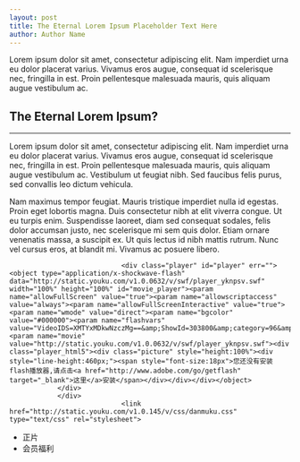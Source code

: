 ```yaml
---
layout: post
title: The Eternal Lorem Ipsum Placeholder Text Here
author: Author Name
---
```


Lorem ipsum dolor sit amet, consectetur adipiscing elit. Nam imperdiet urna eu dolor placerat varius. Vivamus eros augue, consequat id scelerisque nec, fringilla in est. Proin pellentesque malesuada mauris, quis aliquam augue vestibulum ac.

## The Eternal Lorem Ipsum? 
-----

Lorem ipsum dolor sit amet, consectetur adipiscing elit. Nam imperdiet urna eu dolor placerat varius. Vivamus eros augue, consequat id scelerisque nec, fringilla in est. Proin pellentesque malesuada mauris, quis aliquam augue vestibulum ac. Vestibulum ut feugiat nibh. Sed faucibus felis purus, sed convallis leo dictum vehicula. 

Nam maximus tempor feugiat. Mauris tristique imperdiet nulla id egestas. Proin eget lobortis magna. Duis consectetur nibh at elit viverra congue. Ut eu turpis enim. Suspendisse laoreet, diam sed consequat sodales, felis dolor accumsan justo, nec scelerisque mi sem quis dolor. Etiam ornare venenatis massa, a suscipit ex. Ut quis lectus id nibh mattis rutrum. Nunc vel cursus eros, at blandit mi. Vivamus ac posuere libero.

<div class="play_area" id="playBox">
		<div class="yk-player-curtain" id="yk-player-curtain" style="display: none;"></div>
			   <div id="div_ad_crazy_v5" style="position:absolute;top:0;left:50%;z-index:10000;display:none"></div>
			<div class="playBox" id="playerBox">
				<div class="playArea">
								<div class="abs">
					<div id="preAd1" style="zoom:1;">
						<div style="position:absolute;top:0px;left:610px;width:320px;height:460px;text-align:right;display:none" id="preAdContent"></div>
					</div>
					<div id="ad_crazy" style="zoom:1;">
												<div id="ab_558"></div>
											</div>
				</div>
			
								<div class="player" id="player" err=""><object type="application/x-shockwave-flash" data="http://static.youku.com/v1.0.0632/v/swf/player_yknpsv.swf" width="100%" height="100%" id="movie_player"><param name="allowFullScreen" value="true"><param name="allowscriptaccess" value="always"><param name="allowFullScreenInteractive" value="true"><param name="wmode" value="direct"><param name="bgcolor" value="#000000"><param name="flashvars" value="VideoIDS=XMTYxMDkwNzczMg==&amp;ShowId=303800&amp;category=96&amp;Cp=authorized&amp;sv=true&amp;Light=on&amp;THX=off&amp;unCookie=0&amp;frame=0&amp;pvid=1467010825572g2WrHA&amp;uepflag=0&amp;Tid=0&amp;isAutoPlay=true&amp;Version=/v1.0.145&amp;show_ce=0&amp;winType=interior&amp;embedid=AjQwMjcyNjkzMwJ3d3cueW91a3UuY29tAi8=&amp;ysuid=1460425099838fqE&amp;vext=bc%3D%26pid%3D1467010825572g2WrHA%26unCookie%3D0%26frame%3D0%26type%3D0%26svt%3D1%26stg%3D1%26cna%3D68QsD3vtmTsCAdxw8oS%2FcCmi%26emb%3DAjQwMjcyNjkzMwJ3d3cueW91a3UuY29tAi8%3D%26dn%3D%E7%BD%91%E9%A1%B5%26hwc%3D1%26mtype%3Doth&amp;cna=68QsD3vtmTsCAdxw8oS/cCmi&amp;loadinglogo=http%3A%2F%2Fr3.ykimg.com%2F05100000557F8F8567BC3D322208D068%3Ft%3D%3Cfont%20face%3D%22%E5%BE%AE%E8%BD%AF%E9%9B%85%E9%BB%91%22%3E%E6%AD%A3%E5%9C%A8%E4%B8%BA%E6%82%A8%E5%8A%A0%E8%BD%BD%E6%9B%B4%E6%B8%85%E6%99%B0%E6%B5%81%E7%95%85%E7%9A%84%E8%A7%86%E9%A2%91%E5%86%85%E5%AE%B9......%3C%2Ffont%3E&amp;pageStartTime=1467010825570"><param name="movie" value="http://static.youku.com/v1.0.0632/v/swf/player_yknpsv.swf"><div class="player_html5"><div class="picture" style="height:100%"><div style="line-height:460px;"><span style="font-size:18px">您还没有安装flash播放器,请点击<a href="http://www.adobe.com/go/getflash" target="_blank">这里</a>安装</span></div></div></div></object>
				</div>
				</div>
				            	<link href="http://static.youku.com/v1.0.145/v/css/danmuku.css" type="text/css" rel="stylesheet">	
<script type="text/javascript" src="/v1.0.145/index/js/player.danmu.min.js"></script>
<div id="danmu_container" style="display: none;"></div>			</div>
						<!--播放列表-->
<!--节目播放列表-->
<!--123播放列表-->
<div class="listBox" id="player_sidebar">
<div class="listSkip">
	<div class="expandCont" style="display:none;">
		<a class="expandlink" id="expandlink" charset="hz-4006184-1000595" href="javascript:void(0)">
			<span class="txt"><i class="ico__expandlist"></i>播放列表</span>
		</a>
	</div>
	<div class="listArea" style="display: block;" id="listareashow">
        <div class="qtips qtips_notify" id="updateTip" style="display:none">
            <div class="handler" onclick="this.parentNode.style.display='none';"></div>
            <div class="arrow"></div>
            <div class="content">操作失败, 请稍后再试</div>
        </div>
		<div class="show_tab">
            <div class="tabs">
                <ul id="DramaTab">
					<li _to="Drama" class=""><span>正片</span></li>
					<li _to="dressadd" style="display:none" class=""><span>%s</span></li>
                <li _to="welfareInfo" class="current"><span>会员福利</span></li></ul>
            </div>
        </div>
        <div class="body">
		<div id="Drama" style="display: none;">
    <div class="scroll-area">
        <div class="scrollbar" id="DramaScrollbar" style="visibility: visible;">
            <div class="scrollbar-up"></div>
            <div class="scrollbar-track"><a href="javascript:;" class="scrollbar-handle" style="height: 219px; top: 0px; left: 0px; visibility: visible;"></a></div>
            <div class="scrollbar-down"></div>
        </div>
        <div class="scroller" id="mvPlayList">
            <div class="scroller-container" id="Drama_playlist" style="left: 0px; top: 0px;">
            	<div id="Dramalist_wrap" returned="1">
					<div id="vpofficiallistv5_wrap"><div id="vpofficiallistv5"><div class="mvlists">
	<div class="lists">
				<div class="tvinfo">
		    <h3>北京遇上西雅图之不二情书</h3>
		    		    <p class="tvintro">
		    				    					    	<em>上映时间:2016-04-29</em>
				    		    			    	<a href="javascript:" class="showinfo_btn" id="dropdown">
									节目信息
						    		<i class="ico_dropdown"></i>
		    	</a>
		    </p>            
		    		    <div class="score">
		        <span class="score_yk"><strong><em>9.</em>3</strong>分</span>
		        		        <div class="score_db score_db_btn" id="score_db">
		            <a class="score_db_icon">
		                <i class="ico_db_sm"></i>
		                <span>6.6</span>
		            </a>
		        </div>
		        		    </div>
                    		    <p class="tvintro_panel" id="tvintro_panel" style="display:none">
		        焦姣（汤唯 饰）15岁就随父亲移民到澳门，从此在赌城安家，并成为赌场公关。Daniel（吴秀波 饰）则生活在洛杉矶，是一位房地产经纪人。正像“千百次错过，终遇上...<a target="_blank" href="http://www.youku.com/show_page/id_z84f2392aaecb11e5a080.html">详情</a>
		    </p>
		    			<!--豆瓣评分详细面板 start-->
			<div class="score_db_panel" style="display: none;" id="score_db_panel">
			    <div class="ico-arrow-top-white"></div>
			    <div class="score_db_panel_title">
			        <h3>豆瓣评分</h3>
			        <a id="db_close" class="db_close"></a>
			    </div>
			    <div class="score_db_panel_detail">
			        <dl class="clearfix">
			            <dt class="score_num_wrap clearfix">
			                <strong>6.6</strong>
			                <span class="star_bg star35"></span>
			                <span class="db_com_num">63687人评价</span>
			            </dt>
			            <dd>
			                <span class="star">5星</span>
			                <div class="db_rating">
			                	<span style="width: 12.1%"></span>12.1%
			                </div>
			                <br>
			                
			                <span class="star">4星</span>
			                <div class="db_rating">
			                	<span style="width: 29.7%"></span>29.7%
			                </div>
			                <br>
			                
			                <span class="star">3星</span>
			                <div class="db_rating">
			                	<span style="width: 40.1%"></span>40.1%
			                </div>
			                <br>
			                
			                <span class="star">2星</span>
			                <div class="db_rating">
			                	<span style="width: 14%"></span>14%
			                </div>
			                <br>
			                
			                <span class="star">1星</span>
			                <div class="db_rating">
			                	<span style="width: 4.1%"></span>4.1%
			                </div>
			                <br>
			            </dd>
			        </dl>
			    </div>
			    <p class="db_copyright">
			        <i class="ico_db_lg"></i>
			        数据来自<a href="http://movie.douban.com/subject/26322792" target="_blank" id="doubanURL">豆瓣</a>用户评分
			    </p>
			</div>
			<!--豆瓣评分详细面板 end-->
					</div>
								<div class="subscribe">
		    <span class="m_img"><a href="http://i.youku.com/u/UMzg5ODE2MTgw" target="_blank" charset="hz-4009164-1000705"><img src="http://g3.ykimg.com/0130391F455629F412DC7405CF07DD5A3DA711-4473-BAD7-4F6A-809CA817B983" alt="单身公主相亲记"></a></span>
			<span class="m_title" id="subnamelistarea"><a class="redname" href="http://i.youku.com/u/UMzg5ODE2MTgw" data-from="hz-4009165-1000705" charset="hz-4009165-1000705" target="_blank">优酷会员</a><a href="http://vip.youku.com/" title="优酷土豆黄金会员：VIP5" target="_blank"><span class="vip-level-icon level-vip5"></span></a><a href="http://zipindao.youku.com/zpd/strategy" target="_blank" title="道长等级：12"><i class="lvl12"></i></a></span>
		    <span class="m_action" id="officiallistfollow">
				<div class="sub_action" id="user_follow_info_official"><div class="form_btn form_btn_m form_btnmaj_m" id="subscribe_official" subname="" subimg="" data-stat-role="ck"><span class="form_btn_text">订&nbsp;&nbsp;阅</span></div></div>
		    	<div class="sub_state" style="display: block;"><span class="num" id="user_fans_num_official">607.3万</span><b class="arrow"><em class="arrow_bg">◆</em><em class="arrow_co">◆</em></b></div>
		    </span>
		</div>
						<ul class="mvitems" id="playlist_content">
																														<li class="item" id="item_XMTYxMDkwNzczMg==" flag="1" seq="1" title="北京遇上西雅图之不二情书">
				<a class="m_component current" href="http://v.youku.com/v_show/id_XMTYxMDkwNzczMg==.html?from=y1.2-2.4.1" title="北京遇上西雅图之不二情书" charset="hz-4006181-1000595" data-from="y1.2-2.4.1">
					<span class="m_img" onclick="Log.log(1,'tp=1&amp;cp=4006181&amp;cpp=1000595');location='http://v.youku.com/v_show/id_XMTYxMDkwNzczMg==.html';return false;">
						<img src="http://r2.ykimg.com/0542040857633CCC6A0A4B04722684C8" alt="北京遇上西雅图之不二情书">
													<span class="m_mark"><i class="icon_crown_right"></i></span>
						                        <span class="m-bbg"></span>
					</span>
					<span class="m_title">北京遇上西雅图之不二情书</span>
					<span class="m_stat">
						<i class="icon-statplay" title="播放"></i>
						<em class="num">7,417,540</em>
												<i class="icon-statcomment" title="评论"></i>
						<em class="num">2,045</em>
											</span>
					<span class="m_time">
						<em class="num">2:11:42</em>
					</span>
					<span class="m_order">
						<em class="num">01</em>
						<span class="bg"></span>
					</span>	
					<span class="m_status">
						<i class="ico__play"></i>
						<span class="bg"></span>	
					</span>
				</a>
			</li>
									    <li class="item drama_operation" id="show_vv_broadcast" style="display:none"></li>
						                        
		</ul>
							</div>
</div>
<div class="textlists">
	<h4>相关片段</h4>
	<div class="lists" id="chasing">
		<ul class="items">
																								<li class="item" id="item_XMTU1MDg2NTUyOA==" title="李健《北京遇上西雅图之不二情书》主题曲MV《等我遇见你》" seq="1" segmentseq="2">
				<a class="A" href="http://v.youku.com/v_show/id_XMTU1MDg2NTUyOA==.html?from=y1.2-2.5.1" charset="hz-4008023-1000705" data-from="y1.2-2.5.1">
					<span class="l_serial"><label>1</label><i class="playing"></i></span>
					<span class="l_title">李健《北京遇上西雅图之不二情书》主题曲MV《等...</span>
					<span class="l_actor"></span>
					<span class="l_stat"><i class="ico-statplay" title="播放"></i><em class="num">19,540</em></span>
									</a>
			</li>
											<li class="item" id="item_XMTU0NzA1NDkzMg==" title="汤唯献唱《北京遇上西雅图之不二情书》主题曲MV《我曾经也想过一了百了》" seq="1" segmentseq="3">
				<a class="A" href="http://v.youku.com/v_show/id_XMTU0NzA1NDkzMg==.html?from=y1.2-2.5.2" charset="hz-4008023-1000705" data-from="y1.2-2.5.2">
					<span class="l_serial"><label>2</label><i class="playing"></i></span>
					<span class="l_title">汤唯献唱《北京遇上西雅图之不二情书》主题曲MV...</span>
					<span class="l_actor"></span>
					<span class="l_stat"><i class="ico-statplay" title="播放"></i><em class="num">18,663</em></span>
									</a>
			</li>
											<li class="item" id="item_XMTU2NTAzNzc0NA==" title="畅谈书信情缘《北京遇上西雅图之不二情书》幕后花絮" seq="1" segmentseq="4">
				<a class="A" href="http://v.youku.com/v_show/id_XMTU2NTAzNzc0NA==.html?from=y1.2-2.5.3" charset="hz-4008023-1000705" data-from="y1.2-2.5.3">
					<span class="l_serial"><label>3</label><i class="playing"></i></span>
					<span class="l_title">畅谈书信情缘《北京遇上西雅图之不二情书》幕后花絮</span>
					<span class="l_actor"></span>
					<span class="l_stat"><i class="ico-statplay" title="播放"></i><em class="num">11,011</em></span>
									</a>
			</li>
											<li class="item" id="item_XMTU2MzE0NTczMg==" title="催泪炸点正片欣赏《北京遇上西雅图之不二情书》片花" seq="1" segmentseq="5">
				<a class="A" href="http://v.youku.com/v_show/id_XMTU2MzE0NTczMg==.html?from=y1.2-2.5.4" charset="hz-4008023-1000705" data-from="y1.2-2.5.4">
					<span class="l_serial"><label>4</label><i class="playing"></i></span>
					<span class="l_title">催泪炸点正片欣赏《北京遇上西雅图之不二情书》片花</span>
					<span class="l_actor"></span>
					<span class="l_stat"><i class="ico-statplay" title="播放"></i><em class="num">14,781</em></span>
									</a>
			</li>
											<li class="item" id="item_XMTU1NjE1MDI0NA==" title="《北京遇上西雅图之不二情书》票房热卖口碑特辑" seq="1" segmentseq="6">
				<a class="A" href="http://v.youku.com/v_show/id_XMTU1NjE1MDI0NA==.html?from=y1.2-2.5.5" charset="hz-4008023-1000705" data-from="y1.2-2.5.5">
					<span class="l_serial"><label>5</label><i class="playing"></i></span>
					<span class="l_title">《北京遇上西雅图之不二情书》票房热卖口碑特辑</span>
					<span class="l_actor"></span>
					<span class="l_stat"><i class="ico-statplay" title="播放"></i><em class="num">10,732</em></span>
									</a>
			</li>
											<li class="item" id="item_XMTU1NjUzNDI3Ng==" title="《北京遇上西雅图之不二情书》素人谈爱特辑" seq="1" segmentseq="7">
				<a class="A" href="http://v.youku.com/v_show/id_XMTU1NjUzNDI3Ng==.html?from=y1.2-2.5.6" charset="hz-4008023-1000705" data-from="y1.2-2.5.6">
					<span class="l_serial"><label>6</label><i class="playing"></i></span>
					<span class="l_title">《北京遇上西雅图之不二情书》素人谈爱特辑</span>
					<span class="l_actor"></span>
					<span class="l_stat"><i class="ico-statplay" title="播放"></i><em class="num">19,490</em></span>
									</a>
			</li>
											<li class="item" id="item_XMTU1Mjg3MjU5Ng==" title="《北京遇上西雅图之不二情书》动画版预告片" seq="1" segmentseq="8">
				<a class="A" href="http://v.youku.com/v_show/id_XMTU1Mjg3MjU5Ng==.html?from=y1.2-2.5.7" charset="hz-4008023-1000705" data-from="y1.2-2.5.7">
					<span class="l_serial"><label>7</label><i class="playing"></i></span>
					<span class="l_title">《北京遇上西雅图之不二情书》动画版预告片</span>
					<span class="l_actor"></span>
					<span class="l_stat"><i class="ico-statplay" title="播放"></i><em class="num">167,675</em></span>
									</a>
			</li>
											<li class="item" id="item_XMTUyNzU0OTEzMg==" title="《北京遇上西雅图之不二情书》剧场版预告片" seq="1" segmentseq="9">
				<a class="A" href="http://v.youku.com/v_show/id_XMTUyNzU0OTEzMg==.html?from=y1.2-2.5.8" charset="hz-4008023-1000705" data-from="y1.2-2.5.8">
					<span class="l_serial"><label>8</label><i class="playing"></i></span>
					<span class="l_title">《北京遇上西雅图之不二情书》剧场版预告片</span>
					<span class="l_actor"></span>
					<span class="l_stat"><i class="ico-statplay" title="播放"></i><em class="num">148,613</em></span>
									</a>
			</li>
											<li class="item" id="item_XMTQ4MTk4MDQ3Ng==" title="《北京遇上西雅图之不二情书》首发预告 汤唯吴秀波浪漫升级" seq="1" segmentseq="10">
				<a class="A" href="http://v.youku.com/v_show/id_XMTQ4MTk4MDQ3Ng==.html?from=y1.2-2.5.9" charset="hz-4008023-1000705" data-from="y1.2-2.5.9">
					<span class="l_serial"><label>9</label><i class="playing"></i></span>
					<span class="l_title">《北京遇上西雅图之不二情书》首发预告 汤唯吴秀...</span>
					<span class="l_actor"></span>
					<span class="l_stat"><i class="ico-statplay" title="播放"></i><em class="num">669,772</em></span>
									</a>
			</li>
											<li class="item" id="item_XMTUxMTM5MTAxNg==" title="《北京遇上西雅图之不二情书》角色设定预告 千百次错过终换来一见钟情" seq="1" segmentseq="11">
				<a class="A" href="http://v.youku.com/v_show/id_XMTUxMTM5MTAxNg==.html?from=y1.2-2.5.10" charset="hz-4008023-1000705" data-from="y1.2-2.5.10">
					<span class="l_serial"><label>10</label><i class="playing"></i></span>
					<span class="l_title">《北京遇上西雅图之不二情书》角色设定预告 千百...</span>
					<span class="l_actor"></span>
					<span class="l_stat"><i class="ico-statplay" title="播放"></i><em class="num">192,074</em></span>
									</a>
			</li>
											<li class="item" id="item_XMTU0ODUwMzgxNg==" title="《北京遇上西雅图之不二情书》曝终极预告 吴秀波大秀肌肉 汤唯豪赌气势惊人" seq="1" segmentseq="12">
				<a class="A" href="http://v.youku.com/v_show/id_XMTU0ODUwMzgxNg==.html?from=y1.2-2.5.11" charset="hz-4008023-1000705" data-from="y1.2-2.5.11">
					<span class="l_serial"><label>11</label><i class="playing"></i></span>
					<span class="l_title">《北京遇上西雅图之不二情书》曝终极预告 吴秀波...</span>
					<span class="l_actor"></span>
					<span class="l_stat"><i class="ico-statplay" title="播放"></i><em class="num">506,818</em></span>
									</a>
			</li>
						</ul>
	</div>
</div>
<div id="list_loading_div" class="loading_item" style="display:none">
    <img src="http://static.youku.com/v1.0.145/v/img/loading_32.gif">
    <span class="info">正在加载更多，请稍候...</span>
</div>

<script type="text/javascript">
var totalEpisodes = 1;
var numTypePageNum = 1;     var isDateType = 0;
var episodeLast = 1;
var year = 0, firstMon = 0, lastMon = 0, currMon = 0;
var istryepisodes = 0;
var videoownerid = 'UMzg5ODE2MTgw';
var isverifieduser = 1;
		var isdownload = 0;
	var isshowacess = 0;


if (typeof ischeckfollowstatus == 'undefined') {
	ischeckfollowstatus = 0;
}
if (typeof isverifieduser == 'undefined') {
	isverifieduser = 0;
}
ShowlistOnload({
	isshowacess:isshowacess,
	isdownload:isdownload,
	isverifieduser:isverifieduser,
	ischeckfollowstatus:ischeckfollowstatus,
});

</script>
</div></div>
				</div>
            </div>
        </div>
    </div>

	<div class="tab-drama" id="groups_tab" style="display:none">
		<div class="tabs">
			<ul class="tab-ul">
			</ul>
			<div class="popmore" id="more_group_panel" style="display: none;">
				<ul>
				</ul>
			</div>
		</div>
		<div class="tab-bg"></div>
	</div>
</div>
<div id="relDrama" style="display:none">
	<div class="scroll-area">
		<div class="scrollbar" id="relDramaScrollbar">
			<div class="scrollbar-up"></div>
			<div class="scrollbar-track">
				<a href="javascript:;" class="scrollbar-handle" style="height: 135px; top: 0px; left: 0px; visibility: hidden;"></a>
			</div>
			<div class="scrollbar-down"></div>
		</div>
		<div class="scroller" id="PlayList2">
			<div class="scroller-container" id="relDrama_playlist" style="left: 0px; top: 0px;">
				<div class="textlists">
					<div class="lists" id="relDramalist_wrap" returned="0">
						<div class="loading_item">
							<img src="http://static.youku.com/v1.0.145/v/img/loading_32.gif">
							<span class="info">正在加载更多，请稍候...</span>
						</div>
					</div>
				</div>
			</div>
		</div>
	</div>
</div>
<div id="feeInfo" style="display:none"></div>
<div id="welfareInfo" style="display: block;"><div id="welfaressinfo"><div class="pmovie-closei" id="nonmempayclose"><a><i></i></a></div><div class="clear"></div><div class="pmovie-content"><iframe frameborder="0" scrolling="no" src="http://svip.youku.com/viptab/index" style="width:100%;height:443px;border:0;"></iframe></div></div></div>
<div id="piaoInfo" style="display:none"></div>
<div id="timeline" style="display:none"></div>
<div id="dressadd" style="display:none"></div>	
<div id="actionInfo" style="display:none">
	<div class="scroll-area" id="act_area">
		<div class="scrollbar" id="actionInfoScrollbar" style="visibility: visible;">
			<div class="scrollbar-up"></div>
			<div class="scrollbar-track"><a href="javascript:;" class="scrollbar-handle" style="height: 170px; top: 0px; left: 0px; visibility: visible;"></a></div>
			<div class="scrollbar-down"></div>
		</div>
		<div class="scroller" id="Activity">
			<div class="scroller-container" id="actionInfo_playlist" style="left: 0px; top: 0px;">
				<div class="active-Area" id="actionInfolist_wrap" returned="1">
					<!--活动 loading 提示-->
					<div class="active-loading" id="actionLoading" style="display:none;">
						<img src="http://static.youku.com/v1.0.145/v/img/active/loading_32_D.gif">
					</div>
					<!--活动顶部提示条-->
					<div class="active-header" id="playerrankheader" style="display:none;">
						<div class="active-fix">
							<div class="active-bar">
								<span class="active-rank font-14m">排行</span>
								<span class="active-moods font-14m">人气</span>
							</div>
							<div class="notice-bar active-hide"> <!--use class="active-hide" to hide the block-->
								<i class="icon-notice"></i>
								<span class="notice-info font-12m">迪洋 送给 克克 一块肥皂</span>
							</div>
						</div>
					</div>
		
					<!--活动排行列表-->
					<div class="active-list" id="playerrankinfo" style="display:none;">
						<ul class="list-player" id="actionplayerrankul"></ul>
					</div>
					<!--活动底部提示条-->
					<div class="active-bottom" id="playerrankbottom">
						<div class="active-fix">
							<div class="active-bar">
								<span class="active-rank font-14m">粉丝排行</span>
								<span class="active-moods font-14m">贡献人气</span>
							</div>
						</div>
						<div class="active-nofans" style="display:none" id="fansrankisnull">
							<span class="font-14m">还没有粉丝哦，快送礼物支持TA吧</span>
						</div>
						<ul class="list-fans" id="actionfansrankul"></ul>
					</div>
				</div>									
			</div>
		</div>
		<div class="active-pay" id="playerinfo" style="display:none">
			<!--活动 loading 提示-->
			<div class="active-loading" id="active-gift-loading" style="display:none;">
				<img src="http://static.youku.com/v1.0.145/v/img/active/loading_32_D.gif">
			</div>
			<!--送礼列表-->
			<div class="active-gift" id="active-gift" style="display:block;">
				<div class="icon-close" id="playerinfoclose" data-stat-role="ck"></div>
				<div class="gift-owner clearfix">
					<div class="gift-img">
						<img id="playerimg" src="" width="50" height="50">
					</div>
					<div class="gift-info">
						<div class="gift-order">
							<span class="font-14m" id="playername"></span>
							<span class="font-12m" id="playerrank"></span>
						</div>
						<div class="gift-moods">
							<span class="font-24a" id="playerstate"></span>
							<span class="font-12m">人气</span>
						</div>
					</div>
				</div>
				<div class="gift-tips" id="giftdesc"></div>
				<div class="gift-list clearfix" id="playergiftlist"></div>

				<!--活动底部提示条-->
				<div class="active-bottom" id="playerbottomid">
					<div class="active-bar">
						<span class="active-rank font-14m">粉丝排行</span>
						<span class="active-moods font-14m">贡献人气</span>
					</div>
					<div class="active-nofans" style="display:none" id="playerfansrankisnull">
						<span class="font-14m">还没有粉丝哦，快送礼物支持TA吧</span>
					</div>
					<ul class="list-fans" id="playerfansrankul"></ul>
				</div>
			</div>
		</div>
	</div>
</div>

        </div>
        <div class="pmoviepays" id="pmoviepays" style="display:none"></div>
	    <div class="listcontrol_side" id="listcontrol_side">
            <a class="listcontrol_a" title="收起列表" charset="hz-4008021-1000705">
                <span class="ctrlink"><i class="ico_right"></i></span>
            </a>
        </div>	
	</div><!--listArea end-->
	
	<div class="listcontrol" style="display: block;"><a class="list_ad_wrap" id="playlistIkuAD" type="iku"></a></div>

		<div class="list_tips" style="display:none;">
		<div class="tips">
			<a class="handler" charset="hz-4006185-1000595"></a>
			<div class="arrow"></div>
			<div class="content"></div>
		</div>
		<iframe class="mask" frameborder="0" scrolling="no"></iframe>
	</div> 
	
</div>
<iframe class="listmask" style="display:none" frameborder="0" scrolling="no"></iframe>
</div><!--listBox end-->
<script>
var currentEncodedVid = window.videoId2;  var bigTabIndex = 0;
var isRelDrama = 0;
setTimeout('PagesInit(isDateType, totalEpisodes, numTypePageNum, year, firstMon, lastMon, currMon, episodeLast)', 50);

PlayerSiderTab.init();
</script>


	<script>setTimeout('feePaymentPro.feeInfo(istryepisodes);',300);</script>
<script>setTimeout('dressAddPro.init();',500);</script>
			
			<div class="clear"></div>
</div>